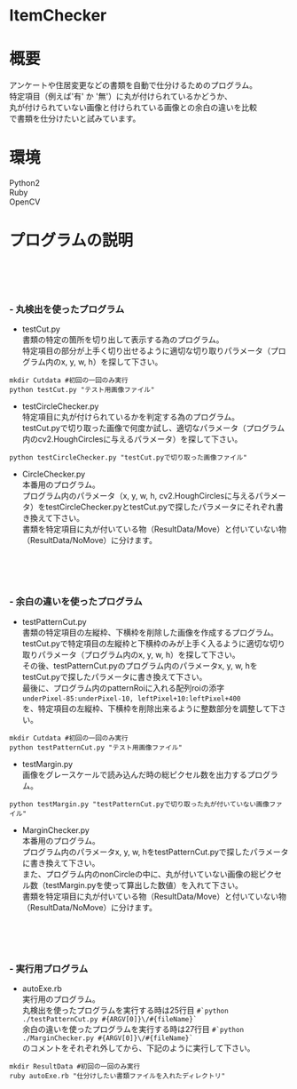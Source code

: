 # ItemChecker

# 概要
アンケートや住居変更などの書類を自動で仕分けるためのプログラム。  
特定項目（例えば'有' か '無'）に丸が付けられているかどうか、  
丸が付けられていない画像と付けられている画像との余白の違いを比較  
で書類を仕分けたいと試みています。

# 環境
Python2  
Ruby  
OpenCV

# プログラムの説明
<br>
<br>
<br>
  
### - 丸検出を使ったプログラム
* testCut.py  
書類の特定の箇所を切り出して表示する為のプログラム。  
特定項目の部分が上手く切り出せるように適切な切り取りパラメータ（プログラム内のx, y, w, h）を探して下さい。
```
mkdir Cutdata #初回の一回のみ実行
python testCut.py "テスト用画像ファイル"
```

* testCircleChecker.py  
特定項目に丸が付けられているかを判定する為のプログラム。  
testCut.pyで切り取った画像で何度か試し、適切なパラメータ（プログラム内のcv2.HoughCirclesに与えるパラメータ）を探して下さい。
```
python testCircleChecker.py "testCut.pyで切り取った画像ファイル"
```

* CircleChecker.py  
本番用のプログラム。  
プログラム内のパラメータ（x, y, w, h, cv2.HoughCirclesに与えるパラメータ）をtestCircleChecker.pyとtestCut.pyで探したパラメータにそれぞれ書き換えて下さい。  
書類を特定項目に丸が付いている物（ResultData/Move）と付いていない物（ResultData/NoMove）に分けます。
<br>
<br>
<br>
  
### - 余白の違いを使ったプログラム
* testPatternCut.py  
書類の特定項目の左縦枠、下横枠を削除した画像を作成するプログラム。  
testCut.pyで特定項目の左縦枠と下横枠のみが上手く入るように適切な切り取りパラメータ（プログラム内のx, y, w, h）を探して下さい。  
その後、testPatternCut.pyのプログラム内のパラメータx, y, w, hをtestCut.pyで探したパラメータに書き換えて下さい。  
最後に、プログラム内のpatternRoiに入れる配列roiの添字  
`underPixel-85:underPixel-10, leftPixel+10:leftPixel+400`  
を、特定項目の左縦枠、下横枠を削除出来るように整数部分を調整して下さい。
```
mkdir Cutdata #初回の一回のみ実行
python testPatternCut.py "テスト用画像ファイル"
```

* testMargin.py  
画像をグレースケールで読み込んだ時の総ピクセル数を出力するプログラム。
```
python testMargin.py "testPatternCut.pyで切り取った丸が付いていない画像ファイル"
```

* MarginChecker.py  
本番用のプログラム。  
プログラム内のパラメータx, y, w, hをtestPatternCut.pyで探したパラメータに書き換えて下さい。  
また、プログラム内のnonCircleの中に、丸が付いていない画像の総ピクセル数（testMargin.pyを使って算出した数値）を入れて下さい。  
書類を特定項目に丸が付いている物（ResultData/Move）と付いていない物（ResultData/NoMove）に分けます。
<br>
<br>
<br>
  
### - 実行用プログラム
* autoExe.rb  
実行用のプログラム。  
丸検出を使ったプログラムを実行する時は25行目 ``#`python ./testPatternCut.py #{ARGV[0]}\/#{fileName}` ``  
余白の違いを使ったプログラムを実行する時は27行目 ``#`python ./MarginChecker.py #{ARGV[0]}\/#{fileName}` ``  
のコメントをそれぞれ外してから、下記のように実行して下さい。
```
mkdir ResultData #初回の一回のみ実行
ruby autoExe.rb "仕分けしたい書類ファイルを入れたディレクトリ"
```
